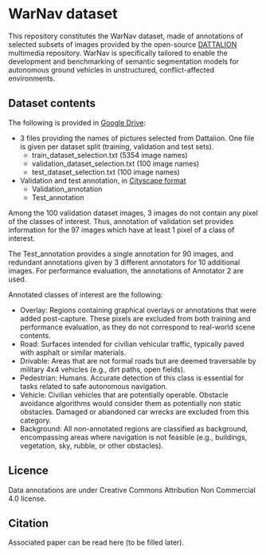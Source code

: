 
# WarNav dataset

This repository constitutes the WarNav dataset, made of annotations of selected subsets of images provided by the open-source [DATTALION](https://dattalion.com/) multimedia repository. 
WarNav is specifically tailored to enable the development and benchmarking of semantic segmentation models for autonomous ground vehicles in unstructured, conflict-affected environments.



## Dataset contents

The following is provided in [Google Drive](https://drive.google.com/drive/folders/1H5tCksnuxfF5QYqGOAwvfgn6K0NOc4vL?usp=sharing):
 - 3 files providing the names of pictures selected from Dattalion. One file is given per dataset split (training, validation and test sets).
    - train_dataset_selection.txt (5354 image names)
    - validation_dataset_selection.txt (100 image names)
    - test_dataset_selection.txt (100 image names)
 - Validation and test annotation, in [Cityscape format](https://docs.cvat.ai/docs/manual/advanced/formats/format-cityscapes/)
    - Validation_annotation
    - Test_annotation

Among the 100 validation dataset images, 3 images do not contain any pixel of the classes of interest. Thus, annotation of validation set provides information for the 97 images which have at least 1 pixel of a class of interest.

The Test_annotation provides a single annotation for 90 images, and redundant annotations given by 3 different annotators for 10 additional images. For performance evaluation, the annotations of Annotator 2 are used.

Annotated classes of interest are the following:
* Overlay: Regions containing graphical overlays or annotations that were added post-capture. These pixels are excluded from both training and performance evaluation, as they do not correspond to real-world scene contents.
* Road: Surfaces intended for civilian vehicular traffic, typically paved with asphalt or similar materials.
* Drivable: Areas that are not formal roads but are deemed traversable by military 4x4 vehicles (e.g., dirt paths, open fields).
* Pedestrian: Humans. Accurate detection of this class is essential for tasks related to safe autonomous navigation.
* Vehicle: Civilian vehicles that are potentially operable. Obstacle avoidance algorithms would consider them as potentially non static obstacles. Damaged or abandoned car wrecks are excluded from this category.
* Background: All non-annotated regions are classified as background, encompassing areas where navigation is not feasible (e.g., buildings, vegetation, sky, rubble, or other obstacles).



## Licence

Data annotations are under Creative Commons Attribution Non Commercial 4.0 license.



## Citation

Associated paper can be read here (to be filled later).
